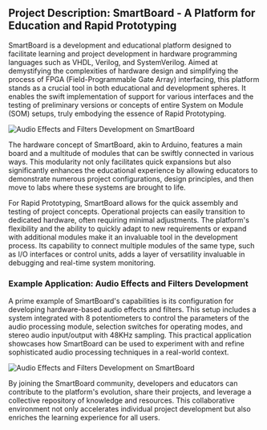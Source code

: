 ## Project Description: SmartBoard - A Platform for Education and Rapid Prototyping

SmartBoard is a development and educational platform designed to facilitate learning and project development in hardware programming languages such as VHDL, Verilog, and SystemVerilog. Aimed at demystifying the complexities of hardware design and simplifying the process of FPGA (Field-Programmable Gate Array) interfacing, this platform stands as a crucial tool in both educational and development spheres. It enables the swift implementation of support for various interfaces and the testing of preliminary versions or concepts of entire System on Module (SOM) setups, truly embodying the essence of Rapid Prototyping.

![Audio Effects and Filters Development on SmartBoard](.github/profile/sb_v1_xp2_overview.jpg)

The hardware concept of SmartBoard, akin to Arduino, features a main board and a multitude of modules that can be swiftly connected in various ways. This modularity not only facilitates quick expansions but also significantly enhances the educational experience by allowing educators to demonstrate numerous project configurations, design principles, and then move to labs where these systems are brought to life.

For Rapid Prototyping, SmartBoard allows for the quick assembly and testing of project concepts. Operational projects can easily transition to dedicated hardware, often requiring minimal adjustments. The platform's flexibility and the ability to quickly adapt to new requirements or expand with additional modules make it an invaluable tool in the development process. Its capability to connect multiple modules of the same type, such as I/O interfaces or control units, adds a layer of versatility invaluable in debugging and real-time system monitoring.

### Example Application: Audio Effects and Filters Development

A prime example of SmartBoard's capabilities is its configuration for developing hardware-based audio effects and filters. This setup includes a system integrated with 8 potentiometers to control the parameters of the audio processing module, selection switches for operating modes, and stereo audio input/output with 48KHz sampling. This practical application showcases how SmartBoard can be used to experiment with and refine sophisticated audio processing techniques in a real-world context.


![Audio Effects and Filters Development on SmartBoard](SmartBoardV1/media/example_audio.png)

By joining the SmartBoard community, developers and educators can contribute to the platform's evolution, share their projects, and leverage a collective repository of knowledge and resources. This collaborative environment not only accelerates individual project development but also enriches the learning experience for all users.
